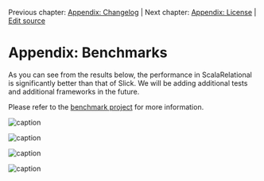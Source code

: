 Previous chapter: [Appendix: Changelog](appendix-changelog.md)  |  Next chapter: [Appendix: License](appendix-license.md)  |  [Edit source](https://github.com/outr/scalarelational-manual/edit/master/manual/benchmarks.md)

# Appendix: Benchmarks
As you can see from the results below, the performance in ScalaRelational is significantly better than that of Slick. We will be adding additional tests and additional frameworks in the future.

Please refer to the [benchmark project](https://github.com/outr/scalarelational-benchmarks) for more information.

![caption](http://captiveimagination.com/download/SlickComparison01.png?2)

![caption](http://captiveimagination.com/download/SlickComparison02.png?2)

![caption](http://captiveimagination.com/download/SlickComparison03.png?2)

![caption](http://captiveimagination.com/download/SlickComparison04.png?2)


